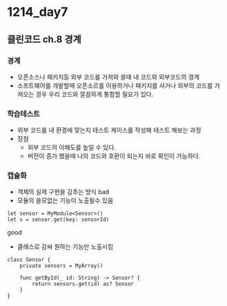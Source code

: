 # 1214_day7
## 클린코드 ch.8 경계
### 경계
- 오픈소스나 패키지등 외부 코드를 가져와 쓸때 내 코드와 외부코드의 경계
- 소프트웨어를 개발할때 오픈소르를 이용하거나 패키지를 사거나 외부의 코드를 가져오는 경우 우리 코드와 깔끔하게 통합할 필요가 있다.

### 학습테스트
- 외부 코드를 내 환경에 맞는지 테스트 케이스를 작성해 테스트 해보는 과정 
- 장점
  - 외부 코드의 이해도를 높일 수 있다.
  - 버전이 증가 했을때 나의 코드와 호환이 되는지 바로 확인이 가능하다.

### 캡슐화
- 객체의 실제 구현을 감추는 방식
bad
- 모듈의 쓸모없는 기능이 노출될수 있음
```
let sensor = MyModule<Sensor>()
let s = sensor.get(key: sensorId)
```
good
- 클래스로 감싸 원하는 기능만 노출시킴
```
class Sensor {
    private sensors = MyArray()
    
    func getById(_ id: String) -> Sensor? {
        return sensors.get(id) as? Sensor
    }
}
```
